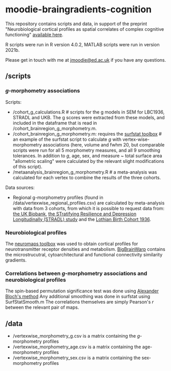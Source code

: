 # moodie-braingradients-cognition


This repository contains scripts and data, in support of the preprint "Neurobiological cortical profiles as spatial correlates of complex cognitive functioning" [available here](). 

R scripts were run in R version 4.0.2, MATLAB scripts were run in version 2021b. 

Please get in touch with me at jmoodie@ed.ac.uk if you have any questions.

## /scripts
### _g_-morphometry associations
Scripts:
- /cohort_g_calculations.R  # scripts for the g models in SEM for LBC1936, STRADL and UKB. The g scores were extracted from these models, and included in the dataframe that is read in /cohort_brainregion_g_morphometry.m.
- /cohort_brainregion_g_morphometry.m: requires the [surfstat toolbox](https://www.math.mcgill.ca/keith/surfstat/)  # an example of the surfstat script to calculate _g_ with vertex-wise-morphometry associations (here, volume and fwhm 20, but comparable scripts were run for all 5 morphometry measures, and all 9 smoothing tolerances. In addition to _g_, age, sex, and measure ~ total surface area "allometric scaling" were calculated by the relevant slight modifications of this script). 
- /metaanalysis_brainregion_g_morphometry.R  # a meta-analysis was calculated for each vertex to combine the results of the three cohorts. 

Data sources: 
- Regional g-morphometry profiles (found in /data/vertexwise_regional_profiles.csv) are calculated by meta-analysis with data from 3 cohorts, from which it is possible to request data from: [the UK Biobank](http://www.ukbiobank.ac.uk/register-apply/),  [the STratifying Resilience and Depression Longitudinally (STRADL) study](https://www.research.ed.ac.uk/en/datasets/stratifying-resilience-and-depression-longitudinally-stradl-a-dep) and the [Lothian Birth Cohort 1936](https://www.ed.ac.uk/lothian-birth-cohorts/data-access-collaboration).

### Neurobiological profiles

The [neuromaps toolbox](https://github.com/netneurolab/neuromaps) was used to obtain cortical profiles for neurotransmitter receptor densities and metabolism. [BigBrainWarp](https://bigbrainwarp.readthedocs.io/en/latest/) contains the microstrucutral, cytoarchitectural and functional connectivity similarity gradients. 

### Correlations between _g_-morphometry associations and neurobiological profiles

The spin-based permutation significance test was done using [Alexander Bloch's method](https://github.com/spin-test/spin-test)
Any additional smoothing was done in surfstat using SurfStatSmooth.m
The correlations themselves are simply Pearson's _r_ between the relevant pair of maps. 

## /data
- /vertexwise_morphometry_g.csv is a matrix containing the _g_-morphometry profiles
- /vertexwise_morphometry_age.csv is a matrix containing the age-morphometry profiles
- /vertexwise_morphometry_sex.csv is a matrix containing the sex-morphometry profiles 

